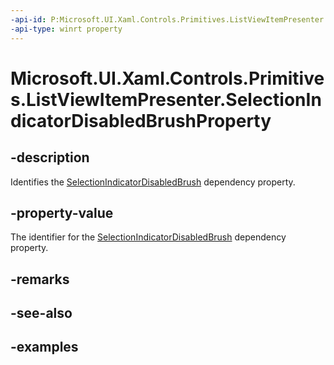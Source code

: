 ```yaml
---
-api-id: P:Microsoft.UI.Xaml.Controls.Primitives.ListViewItemPresenter.SelectionIndicatorDisabledBrushProperty
-api-type: winrt property
---
```


# Microsoft.UI.Xaml.Controls.Primitives.ListViewItemPresenter.SelectionIndicatorDisabledBrushProperty

<!--
public static Microsoft.UI.Xaml.DependencyProperty SelectionIndicatorDisabledBrushProperty { get; }
-->


## -description

Identifies the [SelectionIndicatorDisabledBrush](listviewitempresenter_selectionindicatordisabledbrush.md) dependency property.

## -property-value

The identifier for the [SelectionIndicatorDisabledBrush](listviewitempresenter_selectionindicatordisabledbrush.md) dependency property.

## -remarks

## -see-also

## -examples


